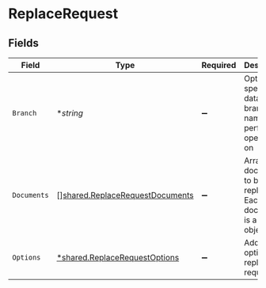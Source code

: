 # ReplaceRequest


## Fields

| Field                                                                              | Type                                                                               | Required                                                                           | Description                                                                        |
| ---------------------------------------------------------------------------------- | ---------------------------------------------------------------------------------- | ---------------------------------------------------------------------------------- | ---------------------------------------------------------------------------------- |
| `Branch`                                                                           | **string*                                                                          | :heavy_minus_sign:                                                                 | Optionally specify a database branch name to perform operation on                  |
| `Documents`                                                                        | [][shared.ReplaceRequestDocuments](../../models/shared/replacerequestdocuments.md) | :heavy_minus_sign:                                                                 | Array of documents to be replaced. Each document is a JSON object.                 |
| `Options`                                                                          | [*shared.ReplaceRequestOptions](../../models/shared/replacerequestoptions.md)      | :heavy_minus_sign:                                                                 | Additional options for replace requests.                                           |